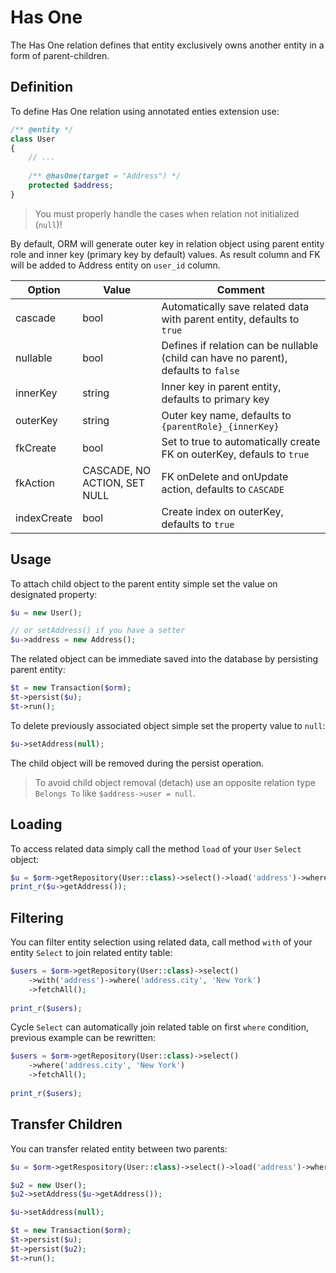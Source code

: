 # Has One
The Has One relation defines that entity exclusively owns another entity in a form of parent-children.

## Definition
To define Has One relation using annotated enties extension use:

```php
/** @entity */ 
class User 
{
    // ...
    
    /** @hasOne(target = "Address") */
    protected $address;
}
```

> You must properly handle the cases when relation not initialized (`null`)!

By default, ORM will generate outer key in relation object using parent entity role and inner key (primary key by default) values. As result column and FK will be added to Address entity on `user_id` column.

Option      | Value  | Comment
---         | ---    | ----
cascade     | bool   | Automatically save related data with parent entity, defaults to `true`
nullable    | bool   | Defines if relation can be nullable (child can have no parent), defaults to `false`
innerKey    | string | Inner key in parent entity, defaults to primary key
outerKey    | string | Outer key name, defaults to `{parentRole}_{innerKey}` 
fkCreate    | bool   | Set to true to automatically create FK on outerKey, defauls to `true`
fkAction    | CASCADE, NO ACTION, SET NULL | FK onDelete and onUpdate action, defaults to `CASCADE`  
indexCreate | bool   | Create index on outerKey, defaults to `true`

## Usage
To attach child object to the parent entity simple set the value on designated property:

```php
$u = new User();

// or setAddress() if you have a setter
$u->address = new Address();
```

The related object can be immediate saved into the database by persisting parent entity:

```php
$t = new Transaction($orm);
$t->persist($u);
$t->run();
```

To delete previously associated object simple set the property value to `null`:

```php
$u->setAddress(null);
```

The child object will be removed during the persist operation.

> To avoid child object removal (detach) use an opposite relation type `Belongs To` like `$address->user = null`.

## Loading
To access related data simply call the method `load` of your `User` `Select` object:

```php
$u = $orm->getRepository(User::class)->select()->load('address')->wherePK(1)->fetchOne();
print_r($u->getAddress());
```

## Filtering
You can filter entity selection using related data, call method `with` of your entity `Select` to join related entity table:

```php
$users = $orm->getRepository(User::class)->select()
    ->with('address')->where('address.city', 'New York')
    ->fetchAll();
    
print_r($users);
```

Cycle `Select` can automatically join related table on first `where` condition, previous example can be rewritten:

```php
$users = $orm->getRepository(User::class)->select()
    ->where('address.city', 'New York')
    ->fetchAll();
    
print_r($users);
```

## Transfer Children
You can transfer related entity between two parents:

```php
$u = $orm->getRespository(User::class)->select()->load('address')->wherePK(1)->fetchOne();

$u2 = new User();
$u2->setAddress($u->getAddress());

$u->setAddress(null);

$t = new Transaction($orm);
$t->persist($u);
$t->persist($u2);
$t->run();
```
